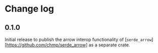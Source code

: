 # Change log

## 0.1.0

Initial release to publish the arrow interop functionality of
[`serde_arrow`][https://github.com/chmp/serde_arrow] as a separate crate.

